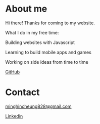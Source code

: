 # About me
Hi there! Thanks for coming to my website.

What I do in my free time:

Building websites with Javascript

Learning to build mobile apps and games

Working on side ideas from time to time

[GitHub](http://github.com/MingHin-Cheung) 
# Contact
<minghincheung828@gmail.com>

[Linkedin](https://www.linkedin.com/in/minghincheung/) 
